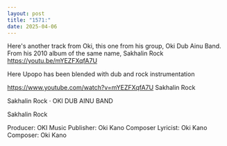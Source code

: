 ```yaml
---
layout: post
title: "1571:"
date: 2025-04-06
---
```


Here's another track from Oki, this one from his group, Oki Dub Ainu Band. From his 2010 album of the same name, Sakhalin Rock
https://youtu.be/mYEZFXqfA7U

Here Upopo has been blended with dub and rock instrumentation

https://www.youtube.com/watch?v=mYEZFXqfA7U
Sakhalin Rock

Sakhalin Rock · OKI DUB AINU BAND

Sakhalin Rock



Producer: OKI
Music  Publisher: Oki Kano
Composer  Lyricist: Oki Kano
Composer: Oki Kano
